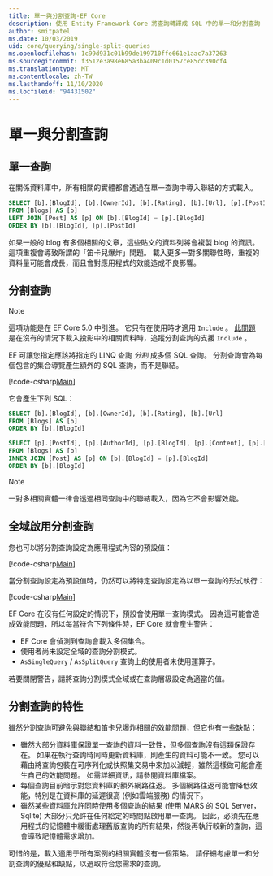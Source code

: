 ```yaml
---
title: 單一與分割查詢-EF Core
description: 使用 Entity Framework Core 將查詢轉譯成 SQL 中的單一和分割查詢
author: smitpatel
ms.date: 10/03/2019
uid: core/querying/single-split-queries
ms.openlocfilehash: 1c99d931c01b99de199710ffe661e1aac7a37263
ms.sourcegitcommit: f3512e3a98e685a3ba409c1d0157ce85cc390cf4
ms.translationtype: MT
ms.contentlocale: zh-TW
ms.lasthandoff: 11/10/2020
ms.locfileid: "94431502"
---
```

# <a name="single-vs-split-queries"></a>單一與分割查詢

## <a name="single-queries"></a>單一查詢

在關係資料庫中，所有相關的實體都會透過在單一查詢中導入聯結的方式載入。

```sql
SELECT [b].[BlogId], [b].[OwnerId], [b].[Rating], [b].[Url], [p].[PostId], [p].[AuthorId], [p].[BlogId], [p].[Content], [p].[Rating], [p].[Title]
FROM [Blogs] AS [b]
LEFT JOIN [Post] AS [p] ON [b].[BlogId] = [p].[BlogId]
ORDER BY [b].[BlogId], [p].[PostId]
```

如果一般的 blog 有多個相關的文章，這些貼文的資料列將會複製 blog 的資訊。 這項重複會導致所謂的「笛卡兒爆炸」問題。 載入更多一對多關聯性時，重複的資料量可能會成長，而且會對應用程式的效能造成不良影響。

## <a name="split-queries"></a>分割查詢

> [!NOTE]
> 這項功能是在 EF Core 5.0 中引進。 它只有在使用時才適用 `Include` 。 [此問題](https://github.com/dotnet/efcore/issues/21234) 是在沒有的情況下載入投影中的相關資料時，追蹤分割查詢的支援 `Include` 。

EF 可讓您指定應該將指定的 LINQ 查詢 *分割* 成多個 SQL 查詢。 分割查詢會為每個包含的集合導覽產生額外的 SQL 查詢，而不是聯結。

[!code-csharp[Main](../../../samples/core/Querying/RelatedData/Program.cs?name=AsSplitQuery&highlight=5)]

它會產生下列 SQL：

```sql
SELECT [b].[BlogId], [b].[OwnerId], [b].[Rating], [b].[Url]
FROM [Blogs] AS [b]
ORDER BY [b].[BlogId]

SELECT [p].[PostId], [p].[AuthorId], [p].[BlogId], [p].[Content], [p].[Rating], [p].[Title], [b].[BlogId]
FROM [Blogs] AS [b]
INNER JOIN [Post] AS [p] ON [b].[BlogId] = [p].[BlogId]
ORDER BY [b].[BlogId]
```

> [!NOTE]
> 一對多相關實體一律會透過相同查詢中的聯結載入，因為它不會影響效能。

## <a name="enabling-split-queries-globally"></a>全域啟用分割查詢

您也可以將分割查詢設定為應用程式內容的預設值：

[!code-csharp[Main](../../../samples/core/Querying/RelatedData/SplitQueriesBloggingContext.cs?name=QuerySplittingBehaviorSplitQuery&highlight=6)]

當分割查詢設定為預設值時，仍然可以將特定查詢設定為以單一查詢的形式執行：

[!code-csharp[Main](../../../samples/core/Querying/RelatedData/Program.cs?name=AsSingleQuery&highlight=5)]

EF Core 在沒有任何設定的情況下，預設會使用單一查詢模式。 因為這可能會造成效能問題，所以每當符合下列條件時，EF Core 就會產生警告：

- EF Core 會偵測到查詢會載入多個集合。
- 使用者尚未設定全域的查詢分割模式。
- `AsSingleQuery` / `AsSplitQuery` 查詢上的使用者未使用運算子。

若要關閉警告，請將查詢分割模式全域或在查詢層級設定為適當的值。

## <a name="characteristics-of-split-queries"></a>分割查詢的特性

雖然分割查詢可避免與聯結和笛卡兒爆炸相關的效能問題，但它也有一些缺點：

- 雖然大部分資料庫保證單一查詢的資料一致性，但多個查詢沒有這類保證存在。 如果在執行查詢時同時更新資料庫，則產生的資料可能不一致。 您可以藉由將查詢包裝在可序列化或快照集交易中來加以減輕，雖然這樣做可能會產生自己的效能問題。 如需詳細資訊，請參閱資料庫檔案。
- 每個查詢目前暗示對您資料庫的額外網路往返。 多個網路往返可能會降低效能，特別是在資料庫的延遲很高 (例如雲端服務) 的情況下。
- 雖然某些資料庫允許同時使用多個查詢的結果 (使用 MARS 的 SQL Server，Sqlite) 大部分只允許在任何給定的時間點啟用單一查詢。 因此，必須先在應用程式的記憶體中緩衝處理舊版查詢的所有結果，然後再執行較新的查詢，這會導致記憶體需求增加。

可惜的是，載入適用于所有案例的相關實體沒有一個策略。 請仔細考慮單一和分割查詢的優點和缺點，以選取符合您需求的查詢。
